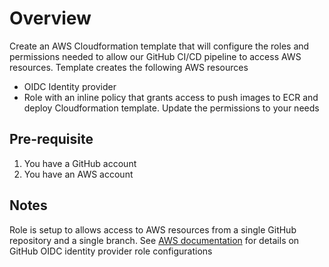 # Overview
Create an AWS Cloudformation template that will configure the roles and permissions needed to allow our GitHub CI/CD pipeline to access AWS resources. Template creates the following AWS resources
- OIDC Identity provider
- Role with an inline policy that grants access to push images to ECR and deploy Cloudformation template. Update the permissions to your needs


## Pre-requisite
1. You have a GitHub account
2. You have an AWS account

## Notes
Role is setup to allows access to AWS resources from a single GitHub repository and a 
single branch. See [AWS documentation](https://docs.aws.amazon.com/IAM/latest/UserGuide/id_roles_create_for-idp_oidc.html#idp_oidc_Create_GitHub) 
for details on GitHub OIDC identity provider role configurations

